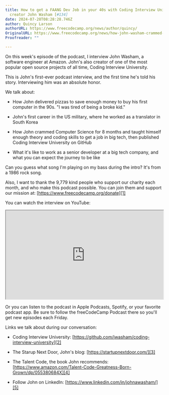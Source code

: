 ```yaml
---
title: How to get a FAANG Dev Job in your 40s with Coding Interview University
  creator John Washam [#134]
date: 2024-07-28T08:28:28.746Z
author: Quincy Larson
authorURL: https://www.freecodecamp.org/news/author/quincy/
OriginalURL: https://www.freecodecamp.org/news/how-john-washam-crammed-for-8-months-got-a-job-at-amazon-then-taught-1000s-of-other-devs-134/
Proofreader: ""

---
```


On this week's episode of the podcast, I interview John Washam, a software engineer at Amazon. John's also creator of one of the most popular open source projects of all time, Coding Interview University.

<!-- more -->

This is John's first-ever podcast interview, and the first time he's told his story. Interviewing him was an absolute honor.

We talk about:

-   How John delivered pizzas to save enough money to buy his first computer in the 90s. "I was tired of being a broke kid."
    
-   John's first career in the US military, where he worked as a translator in South Korea
    
-   How John crammed Computer Science for 8 months and taught himself enough theory and coding skills to get a job in big tech, then published Coding Interview University on GitHub
    
-   What it's like to work as a senior developer at a big tech company, and what you can expect the journey to be like
    

Can you guess what song I'm playing on my bass during the intro? It's from a 1986 rock song.

Also, I want to thank the 9,779 kind people who support our charity each month, and who make this podcast possible. You can join them and support our mission at: [https://www.freecodecamp.org/donate][1]

You can watch the interview on YouTube:

<iframe width="560" height="315" src="https://www.youtube.com/embed/B-QBZrkD06U" style="aspect-ratio: 16 / 9; width: 100%; height: auto;" title="YouTube video player" allow="accelerometer; autoplay; clipboard-write; encrypted-media; gyroscope; picture-in-picture; web-share" referrerpolicy="strict-origin-when-cross-origin" allowfullscreen="" loading="lazy"></iframe>

Or you can listen to the podcast in Apple Podcasts, Spotify, or your favorite podcast app. Be sure to follow the freeCodeCamp Podcast there so you'll get new episodes each Friday.

Links we talk about during our conversation:

-   Coding Interview University: [https://github.com/jwasham/coding-interview-university][2]
    
-   The Starup Next Door, John's blog: [https://startupnextdoor.com/][3]
    
-   The Talent Code, the book John recommends: [https://www.amazon.com/Talent-Code-Greatness-Born-Grown/dp/055380684X][4]
    
-   Follow John on LinkedIn: [https://www.linkedin.com/in/johnawasham/][5]
    

[1]: https://www.freecodecamp.org/donate
[2]: https://github.com/jwasham/coding-interview-university
[3]: https://startupnextdoor.com/
[4]: https://www.amazon.com/Talent-Code-Greatness-Born-Grown/dp/055380684X
[5]: https://www.linkedin.com/in/johnawasham/
